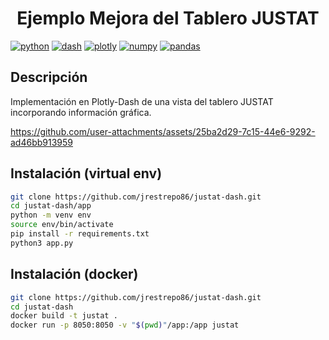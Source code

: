 <h1 align='center'>Ejemplo Mejora del Tablero JUSTAT</h1>

[![python](https://img.shields.io/badge/Python-3.12.4-3776AB.svg?style=flat&logo=python&logoColor=white)](https://www.python.org)
[![dash](https://img.shields.io/badge/Dash-2.17.1-4D77CF.svg?style=flat&logo=dash)](https://numpy.org/)
[![plotly](https://img.shields.io/badge/Plotly-5.22.0-4D77CF.svg?style=flat&logo=plotly)](https://numpy.org/)
[![numpy](https://img.shields.io/badge/Numpy-2.0.0-4D77CF.svg?style=flat&logo=numpy)](https://numpy.org/)
[![pandas](https://img.shields.io/badge/Pandas-2.2.2-4D77CF.svg?style=flat&logo=pandas)](https://pandas.pydata.org/)

## Descripción

Implementación en Plotly-Dash de una vista del tablero JUSTAT incorporando información gráfica.

<https://github.com/user-attachments/assets/25ba2d29-7c15-44e6-9292-ad46bb913959>

## Instalación (virtual env)

```bash
git clone https://github.com/jrestrepo86/justat-dash.git
cd justat-dash/app
python -m venv env
source env/bin/activate
pip install -r requirements.txt
python3 app.py
```

## Instalación (docker)

```bash
git clone https://github.com/jrestrepo86/justat-dash.git
cd justat-dash
docker build -t justat .
docker run -p 8050:8050 -v "$(pwd)"/app:/app justat
```
